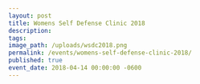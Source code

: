 ```yaml
---
layout: post
title: Womens Self Defense Clinic 2018
description:
tags:
image_path: /uploads/wsdc2018.png
permalink: /events/womens-self-defense-clinic-2018/
published: true
event_date: 2018-04-14 00:00:00 -0600
---
```


